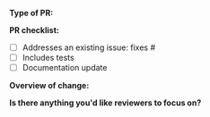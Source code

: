 <!-- markdownlint-disable -->

**Type of PR:** <!-- bugfix, enhancement, fix typo, etc -->

**PR checklist:**

- [ ] Addresses an existing issue: fixes #
- [ ] Includes tests
- [ ] Documentation update

**Overview of change:**



**Is there anything you'd like reviewers to focus on?**

<!-- optional -->
